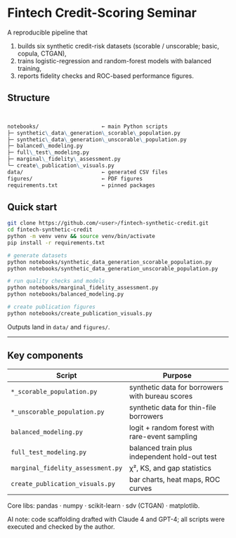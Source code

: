 
# Fintech Credit-Scoring Seminar

A reproducible pipeline that  

1. builds six synthetic credit-risk datasets (scorable / unscorable; basic, copula, CTGAN),  
2. trains logistic-regression and random-forest models with balanced training,  
3. reports fidelity checks and ROC-based performance figures.



## Structure
```markdown


notebooks/                    ← main Python scripts
├─ synthetic\_data\_generation\_scorable\_population.py
├─ synthetic\_data\_generation\_unscorable\_population.py
├─ balanced\_modeling.py
├─ full\_test\_modeling.py
├─ marginal\_fidelity\_assessment.py
└─ create\_publication\_visuals.py
data/                         ← generated CSV files
figures/                      ← PDF figures
requirements.txt              ← pinned packages
```    




## Quick start
```bash
git clone https://github.com/<user>/fintech-synthetic-credit.git
cd fintech-synthetic-credit
python -m venv venv && source venv/bin/activate
pip install -r requirements.txt

# generate datasets
python notebooks/synthetic_data_generation_scorable_population.py
python notebooks/synthetic_data_generation_unscorable_population.py

# run quality checks and models
python notebooks/marginal_fidelity_assessment.py
python notebooks/balanced_modeling.py

# create publication figures
python notebooks/create_publication_visuals.py
````

Outputs land in `data/` and `figures/`.

---

## Key components

| Script                            | Purpose                                         |
| --------------------------------- | ----------------------------------------------- |
| `*_scorable_population.py`        | synthetic data for borrowers with bureau scores |
| `*_unscorable_population.py`      | synthetic data for thin-file borrowers          |
| `balanced_modeling.py`            | logit + random forest with rare-event sampling  |
| `full_test_modeling.py`           | balanced train plus independent hold-out test   |
| `marginal_fidelity_assessment.py` | χ², KS, and gap statistics                      |
| `create_publication_visuals.py`   | bar charts, heat maps, ROC curves               |

Core libs: pandas · numpy · scikit-learn · sdv (CTGAN) · matplotlib.

AI note: code scaffolding drafted with Claude 4 and GPT-4; all scripts were executed and checked by the author.
